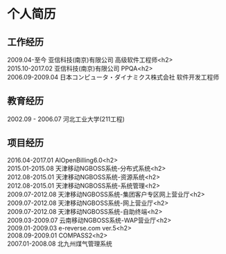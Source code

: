 个人简历 
===================================  

工作经历
-----------------------------------
2009.04-至今        亚信科技(南京)有限公司  高级软件工程师\<h2\><br /> 
2015.10-2017.02  亚信科技(南京)有限公司  PPQA\<h2\><br /> 
2006.09-2009.04  日本コンピュータ・ダイナミクス株式会社  软件开发工程师

教育经历
-----------------------------------
2002.09 - 2006.07 河北工业大学(211工程)

项目经历
-----------------------------------
2016.04-2017.01  AIOpenBilling6.0\<h2\><br /> 
2015.01-2015.08  天津移动NGBOSS系统-分布式系统\<h2\><br /> 
2012.08-2015.01 天津移动NGBOSS系统-资源系统\<h2\><br /> 
2012.08-2015.01 天津移动NGBOSS系统-系统管理\<h2\><br /> 
2009.07-2012.08 天津移动NGBOSS系统-集团客户专区网上营业厅\<h2\><br /> 
2009.07-2012.08 天津移动NGBOSS系统-网上营业厅\<h2\><br /> 
2009.07-2012.08 天津移动NGBOSS系统-自助终端\<h2\><br /> 
2009.03-2009.07 云南移动NGBOSS系统-WAP营业厅\<h2\><br /> 
2009.01-2009.03 e-reverse.com ver.5\<h2\><br /> 
2008.09-2009.01 COMPASS2\<h2\><br /> 
2007.01-2008.08 北九州煤气管理系统
